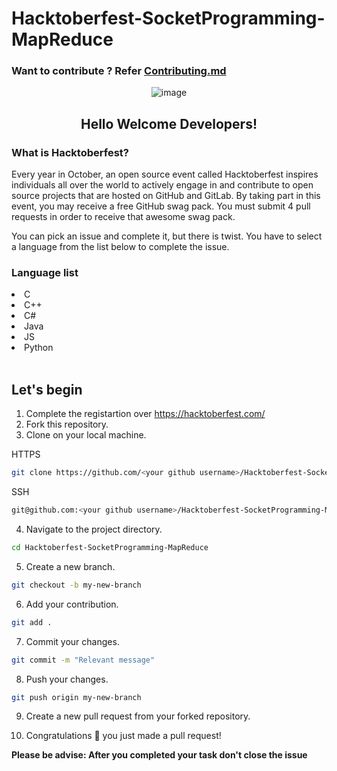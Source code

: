# Hacktoberfest-SocketProgramming-MapReduce

 ### Want to contribute ? Refer [Contributing.md](https://github.com/Manraj-Mann/Hacktoberfest-DSA-Codes/blob/main/CONTRIBUTING.md)

<p align="center"> <img src="https://uno-website-assets.s3.amazonaws.com/wp-content/uploads/2022/09/28094927/Uno_HackFest22_Hero_V1-1024x395.jpg" alt="image" /> </p>

<h2 align="center"> Hello Welcome Developers! </h2>

<h3>What is Hacktoberfest?</h3>

<p>Every year in October, an open source event called Hacktoberfest inspires individuals all over the world to actively engage in and contribute to open source projects that are hosted on GitHub and GitLab. By taking part in this event, you may receive a free GitHub swag pack. You must submit 4 pull requests in order to receive that awesome swag pack.</p>

<p>You can pick an issue and complete it, but there is twist. You have to select a language from the list below to complete the issue. </p>

<h3>Language list</h3>
<li>C</li>
<li>C++</li>
<li>C#</li>
<li>Java</li>
<li>JS</li>
<li>Python</li>
<br>
<p>

## Let's begin

1. Complete the registartion over https://hacktoberfest.com/
2. Fork this repository.
3. Clone on your local machine.

HTTPS
```bash
git clone https://github.com/<your github username>/Hacktoberfest-SocketProgramming-MapReduce.git
```
SSH
```bash
git@github.com:<your github username>/Hacktoberfest-SocketProgramming-MapReduce.git
```
4. Navigate to the project directory.
```bash
cd Hacktoberfest-SocketProgramming-MapReduce
```
5. Create a new branch.
```bash
git checkout -b my-new-branch
```
6. Add your contribution.
```bash
git add .
```
7. Commit your changes.
```bash
git commit -m "Relevant message"
```
8. Push your changes.
```bash
git push origin my-new-branch
```
9. Create a new pull request from your forked repository.

10. Congratulations 🎉 you just made a pull request!

<strong>Please be advise: After you completed your task don't close the issue</strong>
